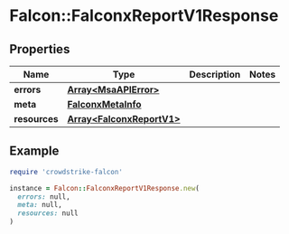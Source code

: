 # Falcon::FalconxReportV1Response

## Properties

| Name | Type | Description | Notes |
| ---- | ---- | ----------- | ----- |
| **errors** | [**Array&lt;MsaAPIError&gt;**](MsaAPIError.md) |  |  |
| **meta** | [**FalconxMetaInfo**](FalconxMetaInfo.md) |  |  |
| **resources** | [**Array&lt;FalconxReportV1&gt;**](FalconxReportV1.md) |  |  |

## Example

```ruby
require 'crowdstrike-falcon'

instance = Falcon::FalconxReportV1Response.new(
  errors: null,
  meta: null,
  resources: null
)
```

